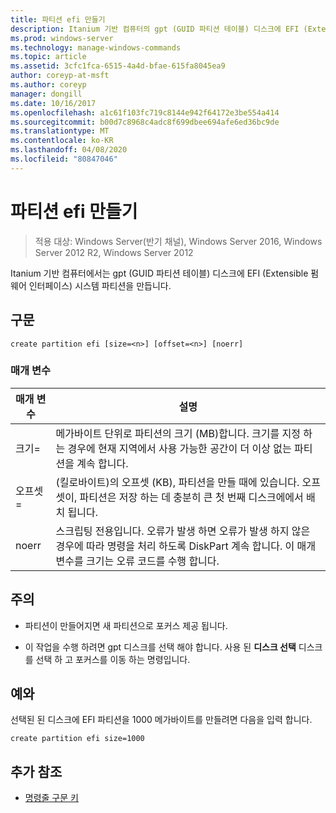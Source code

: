 ```yaml
---
title: 파티션 efi 만들기
description: Itanium 기반 컴퓨터의 gpt (GUID 파티션 테이블) 디스크에 EFI (Extensible 펌웨어 인터페이스) 시스템 파티션을 만드는 create partition efi에 대 한 Windows 명령 항목입니다.
ms.prod: windows-server
ms.technology: manage-windows-commands
ms.topic: article
ms.assetid: 3cfc1fca-6515-4a4d-bfae-615fa8045ea9
author: coreyp-at-msft
ms.author: coreyp
manager: dongill
ms.date: 10/16/2017
ms.openlocfilehash: a1c61f103fc719c8144e942f64172e3be554a414
ms.sourcegitcommit: b00d7c8968c4adc8f699dbee694afe6ed36bc9de
ms.translationtype: MT
ms.contentlocale: ko-KR
ms.lasthandoff: 04/08/2020
ms.locfileid: "80847046"
---
```

# <a name="create-partition-efi"></a>파티션 efi 만들기

>적용 대상: Windows Server(반기 채널), Windows Server 2016, Windows Server 2012 R2, Windows Server 2012

Itanium 기반 컴퓨터에서는 gpt (GUID 파티션 테이블) 디스크에 EFI (Extensible 펌웨어 인터페이스) 시스템 파티션을 만듭니다.

## <a name="syntax"></a>구문  
  
```  
create partition efi [size=<n>] [offset=<n>] [noerr]  
```  
  
### <a name="parameters"></a>매개 변수  
  
|  매개 변수  |                                                                                             설명                                                                                              |
|-------------|------------------------------------------------------------------------------------------------------------------------------------------------------------------------------------------------------|
|  크기\=<n>  |                         메가바이트 단위로 파티션의 크기 \(MB\)합니다. 크기를 지정 하는 경우에 현재 지역에서 사용 가능한 공간이 더 이상 없는 파티션을 계속 합니다.                         |
| 오프셋\=<n> |             (킬로바이트)의 오프셋 \(KB\), 파티션을 만들 때에 있습니다. 오프셋이, 파티션은 저장 하는 데 충분히 큰 첫 번째 디스크에에서 배치 됩니다.              |
|    noerr    | 스크립팅 전용입니다. 오류가 발생 하면 오류가 발생 하지 않은 경우에 따라 명령을 처리 하도록 DiskPart 계속 합니다. 이 매개 변수를 크기는 오류 코드를 수행 합니다. |
  
## <a name="remarks"></a>주의  
  
-   파티션이 만들어지면 새 파티션으로 포커스 제공 됩니다.  
  
-   이 작업을 수행 하려면 gpt 디스크를 선택 해야 합니다. 사용 된 **디스크 선택** 디스크를 선택 하 고 포커스를 이동 하는 명령입니다.  
  
## <a name="examples"></a><a name=BKMK_examples></a>예와  
선택된 된 디스크에 EFI 파티션을 1000 메가바이트를 만들려면 다음을 입력 합니다.  
  
```  
create partition efi size=1000  
```  
  
## <a name="additional-references"></a>추가 참조  
- [명령줄 구문 키](command-line-syntax-key.md)  
  

  

